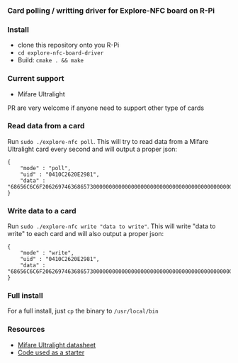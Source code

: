### Card polling / writting driver for Explore-NFC board on R-Pi

### Install

* clone this repository onto you R-Pi
* `cd explore-nfc-board-driver`
* Build: `cmake . && make`

### Current support
* Mifare Ultralight

PR are very welcome if anyone need to support other type of cards

### Read data from a card

Run `sudo ./explore-nfc poll`. This will try to read data from a Mifare Ultralight card every second and will output a proper json:

````
{
	"mode" : "poll",
	"uid" : "0410C2620E2981",
	"data" : "68656C6C6F20626974636865730000000000000000000000000000000000000000000000000000000000000000000000"
}
````

### Write data to a card

Run `sudo ./explore-nfc write "data to write"`. This will write "data to write" to each card and will also output a proper json:

````
{
	"mode" : "write",
	"uid" : "0410C2620E2981",
	"data" : "68656C6C6F20626974636865730000000000000000000000000000000000000000000000000000000000000000000000"
}
````

### Full install

For a full install, just `cp` the binary to `/usr/local/bin`

### Resources

* [Mifare Ultralight datasheet](http://www.nxp.com/documents/data_sheet/MF0ICU1.pdf)
* [Code used as a starter](https://github.com/JohnMcLear/NXP-Raspberry-Pi-Card-Polling-Demo)
